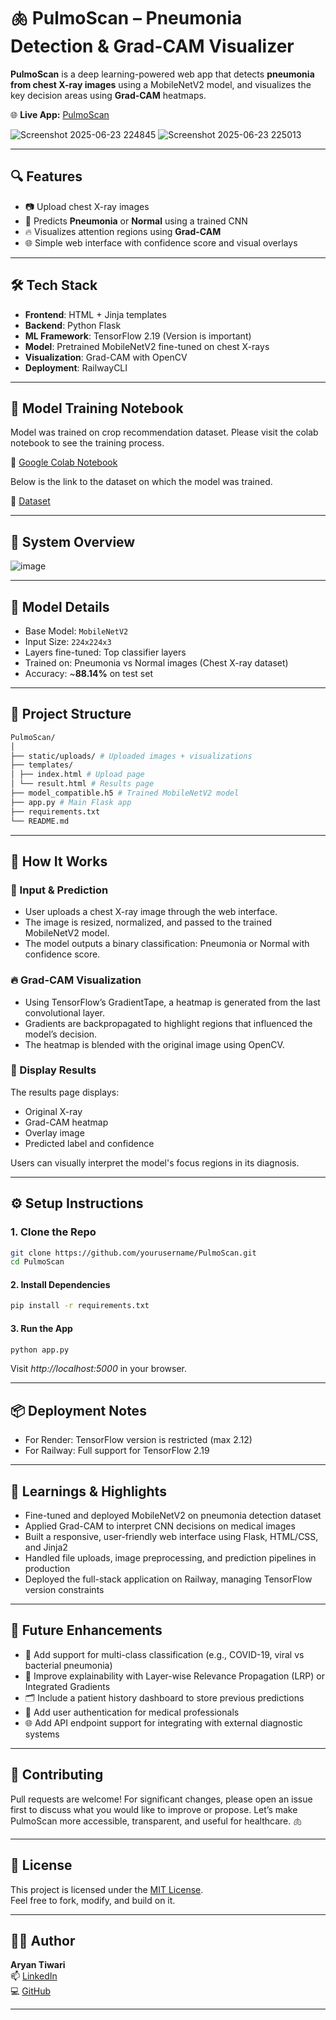 # 🫁 PulmoScan – Pneumonia Detection & Grad-CAM Visualizer

**PulmoScan** is a deep learning-powered web app that detects **pneumonia from chest X-ray images** using a MobileNetV2 model, and visualizes the key decision areas using **Grad-CAM** heatmaps.

🌐 **Live App:** [PulmoScan](https://web-production-96f6.up.railway.app/)
<br/>

![Screenshot 2025-06-23 224845](https://github.com/user-attachments/assets/57d430be-fdaa-495d-be9b-62bedd8d447f)
![Screenshot 2025-06-23 225013](https://github.com/user-attachments/assets/c9ab8fef-8dde-4bc1-b013-186c362b0ea6)

---

## 🔍 Features

- 📷 Upload chest X-ray images
- 🧠 Predicts **Pneumonia** or **Normal** using a trained CNN
- 🔥 Visualizes attention regions using **Grad-CAM**
- 🌐 Simple web interface with confidence score and visual overlays

---

## 🛠️ Tech Stack

- **Frontend**: HTML + Jinja templates
- **Backend**: Python Flask
- **ML Framework**: TensorFlow 2.19 (Version is important)
- **Model**: Pretrained MobileNetV2 fine-tuned on chest X-rays
- **Visualization**: Grad-CAM with OpenCV
- **Deployment**: RailwayCLI

---

## 🧠 Model Training Notebook

Model was trained on crop recommendation dataset.
Please visit the colab notebook to see the training process.

📓 [Google Colab Notebook](https://colab.research.google.com/drive/1WOU61YI0zRd58TNSZO39Tnt7YC_dcsj5?usp=sharing)

Below is the link to the dataset on which the model was trained.

📓 [Dataset](https://www.kaggle.com/datasets/paultimothymooney/chest-xray-pneumonia)

---

## 🌿 System Overview

![image](https://github.com/user-attachments/assets/0b65ad62-342d-4b4e-88ad-7387ca1a4994)

---

## 🧠 Model Details

- Base Model: `MobileNetV2`
- Input Size: `224x224x3`
- Layers fine-tuned: Top classifier layers
- Trained on: Pneumonia vs Normal images (Chest X-ray dataset)
- Accuracy: ~**88.14%** on test set

---

## 📂 Project Structure

```bash
PulmoScan/
│
├── static/uploads/ # Uploaded images + visualizations
├── templates/
│ ├── index.html # Upload page
│ └── result.html # Results page
├── model_compatible.h5 # Trained MobileNetV2 model
├── app.py # Main Flask app
├── requirements.txt
└── README.md
```

---

## 🚀 How It Works

### 🩻 Input & Prediction
- User uploads a chest X-ray image through the web interface.
- The image is resized, normalized, and passed to the trained MobileNetV2 model.
- The model outputs a binary classification: Pneumonia or Normal with confidence score.

### 🔥 Grad-CAM Visualization
- Using TensorFlow’s GradientTape, a heatmap is generated from the last convolutional layer.
- Gradients are backpropagated to highlight regions that influenced the model’s decision.
- The heatmap is blended with the original image using OpenCV.

### 📄 Display Results
The results page displays:
- Original X-ray
- Grad-CAM heatmap
- Overlay image
- Predicted label and confidence

Users can visually interpret the model's focus regions in its diagnosis.

---

## ⚙️ Setup Instructions

### 1. Clone the Repo
```bash
git clone https://github.com/yourusername/PulmoScan.git
cd PulmoScan
```

#### 2. Install Dependencies
```bash
pip install -r requirements.txt
```

#### 3. Run the App
```bash
python app.py
```

Visit *http://localhost:5000* in your browser.

---

## 📦 Deployment Notes
- For Render: TensorFlow version is restricted (max 2.12)
- For Railway: Full support for TensorFlow 2.19

---

## 🧠 Learnings & Highlights
- Fine-tuned and deployed MobileNetV2 on pneumonia detection dataset
- Applied Grad-CAM to interpret CNN decisions on medical images
- Built a responsive, user-friendly web interface using Flask, HTML/CSS, and Jinja2
- Handled file uploads, image preprocessing, and prediction pipelines in production
- Deployed the full-stack application on Railway, managing TensorFlow version constraints

---

## 📣 Future Enhancements
- 🧪 Add support for multi-class classification (e.g., COVID-19, viral vs bacterial pneumonia)
- 🧠 Improve explainability with Layer-wise Relevance Propagation (LRP) or Integrated Gradients
- 🗂️ Include a patient history dashboard to store previous predictions
- 🔐 Add user authentication for medical professionals
- 🌐 Add API endpoint support for integrating with external diagnostic systems

---

## 🤝 Contributing
Pull requests are welcome! For significant changes, please open an issue first to discuss what you would like to improve or propose.
Let’s make PulmoScan more accessible, transparent, and useful for healthcare. 🫁

---

## 📄 License

This project is licensed under the [MIT License](https://github.com/TiwariAry/PulmoScan/blob/main/LICENSE).  
Feel free to fork, modify, and build on it.

---

## 👨‍💻 Author

**Aryan Tiwari**  
📫 [LinkedIn](https://www.linkedin.com/in/aryan-tiwari-6844a9250)  
💻 [GitHub](https://github.com/TiwariAry)

---
